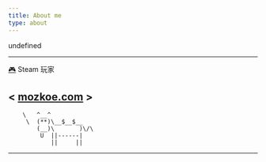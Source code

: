 ```yaml
---
title: About me
type: about
---
```

 undefined
 ______________

 [🎮](https://steamcommunity.com/id/mozkoe/) Steam 玩家

< [mozkoe.com](https://mozkoe.com/) >
 --------------

        \   ^__^
         \  (**)\__$__$__
            (__)\       )\/\
             U  ||------|
                ||     ||

 --------------
